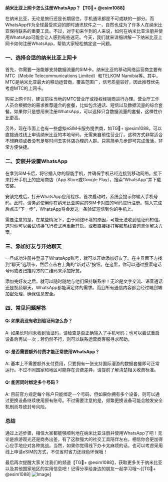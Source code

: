 **纳米比亚上网卡怎么注册WhatsApp？【TG💪+ @esim1088】**

在纳米比亚，无论是旅行还是长期居住，手机通讯都是不可或缺的一部分。而WhatsApp作为全球最受欢迎的即时通讯软件之一，自然也成为了许多人在纳米比亚保持联系的重要工具。不过，对于初来乍到的人来说，如何在纳米比亚注册并使用WhatsApp可能会让人感到有些迷茫。今天，我们就来详细讲解一下纳米比亚上网卡如何注册WhatsApp，帮助大家轻松搞定这一问题。

### 一、选择合适的纳米比亚上网卡

首先，你需要一张能够支持数据流量的SIM卡。纳米比亚的移动网络运营商主要有MTC（Mobile Telecommunications Limited）和TELKOM Namibia等。其中，MTC是纳米比亚最大的移动运营商，覆盖范围广，信号质量较好，因此推荐优先考虑MTC的上网卡。

购买上网卡时，建议前往当地的MTC营业厅或授权经销商进行办理。营业厅工作人员会根据你的需求推荐适合的套餐，比如包含通话、短信以及数据流量的综合套餐。如果你只是想用来注册WhatsApp，可以选择只含数据流量的套餐，这样性价比更高。

另外，现在市面上也有一些虚拟eSIM卡服务提供商，如TG💪+ @esim1088，可以直接通过线上申请纳米比亚的本地号码，无需亲自前往营业厅。这种方式非常适合不想麻烦或者没有足够时间去实体店办理的人群。只需简单几步即可完成激活，非常方便快捷。

### 二、安装并设置WhatsApp

在拿到SIM卡后，将它插入你的智能手机，并确保手机已经连接到移动网络。接下来打开手机上的应用商店（App Store或Google Play），搜索“WhatsApp”并下载安装。

安装完成后，打开WhatsApp应用程序。首次启动时，系统会提示你输入手机号码。此时，请务必使用你在纳米比亚购买的SIM卡对应的号码进行注册。输入完成后点击“下一步”，WhatsApp将会发送一条验证短信到你的手机上。

需要注意的是，在某些情况下，由于网络环境的原因，可能无法收到验证码短信。这时你可以尝试切换飞行模式再重新开启，或者直接拨打客服热线咨询具体解决方案。

### 三、添加好友与开始聊天

一旦成功注册并登录了WhatsApp账号，就可以开始添加好友了。在主界面下方找到“聊天”选项卡，然后点击右上角的“新对话”按钮。在这里，你可以通过搜索电话号码或者扫描对方的二维码来添加好友。

添加完好友之后，就可以随时随地与他们保持联系啦！无论是文字交流、语音通话还是视频聊天，WhatsApp都能满足你的需求。而且所有通信内容都会经过端到端加密处理，确保信息安全。

### 四、常见问题解答

#### Q: 如果我没有收到验证码怎么办？
A: 如果长时间未收到验证码，请检查是否正确输入了手机号码；也可以尝试重启设备后再试一次；若仍然不行，则可以联系运营商客服寻求帮助。

#### Q: 是否需要额外付费才能正常使用WhatsApp？
A: 基本上不需要额外支付费用，只要拥有一张支持国际漫游的数据套餐即可正常运行。不过不同国家和地区可能存在资费差异，请提前了解清楚相关收费标准。

#### Q: 能否同时绑定多个号码？
A: 目前官方规定每个账户只能绑定一个号码，但如果你拥有多个设备，则可以通过更换设备继续使用原有账号。不过需要注意的是，频繁更换设备可能会触发安全机制而导致封号风险。

### 总结

通过上述步骤，相信大家都能够顺利地在纳米比亚注册并使用WhatsApp了吧！无论是旅游观光还是商务出差，有了这款强大的社交工具陪伴左右，相信你会更加得心应手地应对各种挑战。当然，如果你觉得线下办卡太麻烦的话，也可以考虑采用线上申请eSIM的方式，不仅省时省力还绿色环保哦！

最后再次提醒大家关注我们的频道【TG💪+ @esim1088】，获取更多关于纳米比亚以及其他国家地区的实用信息吧！记得分享给身边的朋友一起学习哦～[[TG💪+ @esim1088] ![Image](https://i.postimg.cc/4NQfJmqS/Snipaste-2025-05-13-00-14-12.png)]